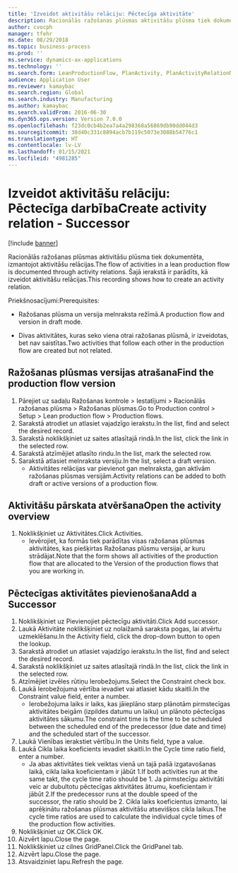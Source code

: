 ```yaml
---
title: 'Izveidot aktivitāšu relāciju: Pēctecīga aktivitāte'
description: Racionālās ražošanas plūsmas aktivitāšu plūsma tiek dokumentēta, izmantojot aktivitāšu relācijas.
author: cvocph
manager: tfehr
ms.date: 08/29/2018
ms.topic: business-process
ms.prod: ''
ms.service: dynamics-ax-applications
ms.technology: ''
ms.search.form: LeanProductionFlow, PlanActivity, PlanActivityRelationNew, PlanActivityLookup, DefaultDashboard
audience: Application User
ms.reviewer: kamaybac
ms.search.region: Global
ms.search.industry: Manufacturing
ms.author: kamaybac
ms.search.validFrom: 2016-06-30
ms.dyn365.ops.version: Version 7.0.0
ms.openlocfilehash: f23dc0cb4b2ea7a4a298368a56869db90dd044d3
ms.sourcegitcommit: 38d40c331c8894acb7b119c5073e3088b54776c1
ms.translationtype: HT
ms.contentlocale: lv-LV
ms.lasthandoff: 01/15/2021
ms.locfileid: "4981285"
---
```

# <a name="create-activity-relation---successor"></a><span data-ttu-id="8c945-103">Izveidot aktivitāšu relāciju: Pēctecīga darbība</span><span class="sxs-lookup"><span data-stu-id="8c945-103">Create activity relation - Successor</span></span>

[!include [banner](../../includes/banner.md)]

<span data-ttu-id="8c945-104">Racionālās ražošanas plūsmas aktivitāšu plūsma tiek dokumentēta, izmantojot aktivitāšu relācijas.</span><span class="sxs-lookup"><span data-stu-id="8c945-104">The flow of activities in a lean production flow is documented through activity relations.</span></span> <span data-ttu-id="8c945-105">Šajā ierakstā ir parādīts, kā izveidot aktivitāšu relācijas.</span><span class="sxs-lookup"><span data-stu-id="8c945-105">This recording shows how to create an activity relation.</span></span>

<span data-ttu-id="8c945-106">Priekšnosacījumi:</span><span class="sxs-lookup"><span data-stu-id="8c945-106">Prerequisites:</span></span>

- <span data-ttu-id="8c945-107">Ražošanas plūsma un versija melnraksta režīmā.</span><span class="sxs-lookup"><span data-stu-id="8c945-107">A production flow and version in draft mode.</span></span> 

- <span data-ttu-id="8c945-108">Divas aktivitātes, kuras seko viena otrai ražošanas plūsmā, ir izveidotas, bet nav saistītas.</span><span class="sxs-lookup"><span data-stu-id="8c945-108">Two activities that follow each other in the production flow are created but not related.</span></span>


## <a name="find-the-production-flow-version"></a><span data-ttu-id="8c945-109">Ražošanas plūsmas versijas atrašana</span><span class="sxs-lookup"><span data-stu-id="8c945-109">Find the production flow version</span></span> 
1. <span data-ttu-id="8c945-110">Pārejiet uz sadaļu Ražošanas kontrole > Iestatījumi > Racionālās ražošanas plūsma > Ražošanas plūsmas.</span><span class="sxs-lookup"><span data-stu-id="8c945-110">Go to Production control > Setup > Lean production flow > Production flows.</span></span>
2. <span data-ttu-id="8c945-111">Sarakstā atrodiet un atlasiet vajadzīgo ierakstu.</span><span class="sxs-lookup"><span data-stu-id="8c945-111">In the list, find and select the desired record.</span></span>
3. <span data-ttu-id="8c945-112">Sarakstā noklikšķiniet uz saites atlasītajā rindā.</span><span class="sxs-lookup"><span data-stu-id="8c945-112">In the list, click the link in the selected row.</span></span>
4. <span data-ttu-id="8c945-113">Sarakstā atzīmējiet atlasīto rindu.</span><span class="sxs-lookup"><span data-stu-id="8c945-113">In the list, mark the selected row.</span></span>
5. <span data-ttu-id="8c945-114">Sarakstā atlasiet melnraksta versiju.</span><span class="sxs-lookup"><span data-stu-id="8c945-114">In the list, select a draft version.</span></span>
    * <span data-ttu-id="8c945-115">Aktivitātes relācijas var pievienot gan melnraksta, gan aktīvām ražošanas plūsmas versijām.</span><span class="sxs-lookup"><span data-stu-id="8c945-115">Activity relations can be added to both draft or active versions of a production flow.</span></span>  

## <a name="open-the-activity-overview"></a><span data-ttu-id="8c945-116">Aktivitāšu pārskata atvēršana</span><span class="sxs-lookup"><span data-stu-id="8c945-116">Open the activity overview</span></span>
1. <span data-ttu-id="8c945-117">Noklikšķiniet uz Aktivitātes.</span><span class="sxs-lookup"><span data-stu-id="8c945-117">Click Activities.</span></span>
    * <span data-ttu-id="8c945-118">Ievērojiet, ka formās tiek parādītas visas ražošanas plūsmas aktivitātes, kas piešķirtas Ražošanas plūsmu versijai, ar kuru strādājat.</span><span class="sxs-lookup"><span data-stu-id="8c945-118">Note that the form shows all activities of the production flow that are allocated to the Version of the production flows that you are working in.</span></span>  

## <a name="add-a-successor"></a><span data-ttu-id="8c945-119">Pēctecīgas aktivitātes pievienošana</span><span class="sxs-lookup"><span data-stu-id="8c945-119">Add a Successor</span></span>
1. <span data-ttu-id="8c945-120">Noklikšķiniet uz Pievienojiet pēctecīgu aktivitāti.</span><span class="sxs-lookup"><span data-stu-id="8c945-120">Click Add successor.</span></span>
2. <span data-ttu-id="8c945-121">Laukā Aktivitāte noklikšķiniet uz nolaižamā saraksta pogas, lai atvērtu uzmeklēšanu.</span><span class="sxs-lookup"><span data-stu-id="8c945-121">In the Activity field, click the drop-down button to open the lookup.</span></span>
3. <span data-ttu-id="8c945-122">Sarakstā atrodiet un atlasiet vajadzīgo ierakstu.</span><span class="sxs-lookup"><span data-stu-id="8c945-122">In the list, find and select the desired record.</span></span>
4. <span data-ttu-id="8c945-123">Sarakstā noklikšķiniet uz saites atlasītajā rindā.</span><span class="sxs-lookup"><span data-stu-id="8c945-123">In the list, click the link in the selected row.</span></span>
5. <span data-ttu-id="8c945-124">Atzīmējiet izvēles rūtiņu Ierobežojums.</span><span class="sxs-lookup"><span data-stu-id="8c945-124">Select the Constraint check box.</span></span>
6. <span data-ttu-id="8c945-125">Laukā Ierobežojuma vērtība ievadiet vai atlasiet kādu skaitli.</span><span class="sxs-lookup"><span data-stu-id="8c945-125">In the Constraint value field, enter a number.</span></span>
    * <span data-ttu-id="8c945-126">Ierobežojuma laiks ir laiks, kas jāieplāno starp plānotām pirmstecīgas aktivitātes beigām (izpildes datumu un laiku) un plānoto pēctecīgas aktivitātes sākumu.</span><span class="sxs-lookup"><span data-stu-id="8c945-126">The constraint time is the time to be scheduled between the scheduled end of the predecessor (due date and time) and the scheduled start of the successor.</span></span>  
7. <span data-ttu-id="8c945-127">Laukā Vienības ierakstiet vērtību.</span><span class="sxs-lookup"><span data-stu-id="8c945-127">In the Units field, type a value.</span></span>
8. <span data-ttu-id="8c945-128">Laukā Cikla laika koeficients ievadiet skaitli.</span><span class="sxs-lookup"><span data-stu-id="8c945-128">In the Cycle time ratio field, enter a number.</span></span>
    * <span data-ttu-id="8c945-129">Ja abas aktivitātes tiek veiktas vienā un tajā pašā izgatavošanas laikā, cikla laika koeficientam ir jābūt 1.</span><span class="sxs-lookup"><span data-stu-id="8c945-129">If both activities run at the same takt, the cycle time ratio should be 1.</span></span> <span data-ttu-id="8c945-130">Ja pirmstecīgu aktivitāti veic ar dubultotu pēctecīgas aktivitātes ātrumu, koeficientam ir jābūt 2.</span><span class="sxs-lookup"><span data-stu-id="8c945-130">If the predecessor runs at the double speed of the successor, the ratio should be 2.</span></span>   <span data-ttu-id="8c945-131">Cikla laiks koeficientus izmanto, lai aprēķinātu ražošanas plūsmas aktivitāšu atsevišķos cikla laikus.</span><span class="sxs-lookup"><span data-stu-id="8c945-131">The cycle time ratios are used to calculate the individual cycle times of the production flow activities.</span></span>  
9. <span data-ttu-id="8c945-132">Noklikšķiniet uz OK.</span><span class="sxs-lookup"><span data-stu-id="8c945-132">Click OK.</span></span>
10. <span data-ttu-id="8c945-133">Aizvērt lapu.</span><span class="sxs-lookup"><span data-stu-id="8c945-133">Close the page.</span></span>
11. <span data-ttu-id="8c945-134">Noklikšķiniet uz cilnes GridPanel.</span><span class="sxs-lookup"><span data-stu-id="8c945-134">Click the GridPanel tab.</span></span>
12. <span data-ttu-id="8c945-135">Aizvērt lapu.</span><span class="sxs-lookup"><span data-stu-id="8c945-135">Close the page.</span></span>
13. <span data-ttu-id="8c945-136">Atsvaidziniet lapu.</span><span class="sxs-lookup"><span data-stu-id="8c945-136">Refresh the page.</span></span>

